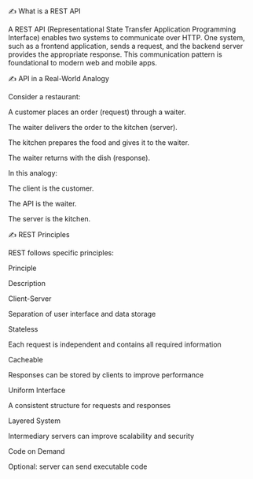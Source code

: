 ✍️ What is a REST API

A REST API (Representational State Transfer Application Programming Interface) enables two systems to communicate over HTTP. One system, such as a frontend application, sends a request, and the backend server provides the appropriate response. This communication pattern is foundational to modern web and mobile apps.

✍️ API in a Real-World Analogy

Consider a restaurant:

A customer places an order (request) through a waiter.

The waiter delivers the order to the kitchen (server).

The kitchen prepares the food and gives it to the waiter.

The waiter returns with the dish (response).

In this analogy:

The client is the customer.

The API is the waiter.

The server is the kitchen.








✍️ REST Principles

REST follows specific principles:

Principle

Description

Client-Server

Separation of user interface and data storage

Stateless

Each request is independent and contains all required information

Cacheable

Responses can be stored by clients to improve performance

Uniform Interface

A consistent structure for requests and responses

Layered System

Intermediary servers can improve scalability and security

Code on Demand

Optional: server can send executable code
